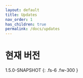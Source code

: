 ```yaml
---
layout: default
title: Updates
nav_order: 1
has_children: true
permalink: /docs/updates
---
```


# 현재 버전


1.5.0-SNAPSHOT
{: .fs-6 .fw-300 }
